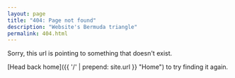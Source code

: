 ```yaml
---
layout: page
title: "404: Page not found"
description: "Website's Bermuda triangle"
permalink: 404.html
---
```



Sorry, this url is pointing to something that doesn't exist.

[Head back home]({{ '/' | prepend: site.url }} "Home") to try finding it again.